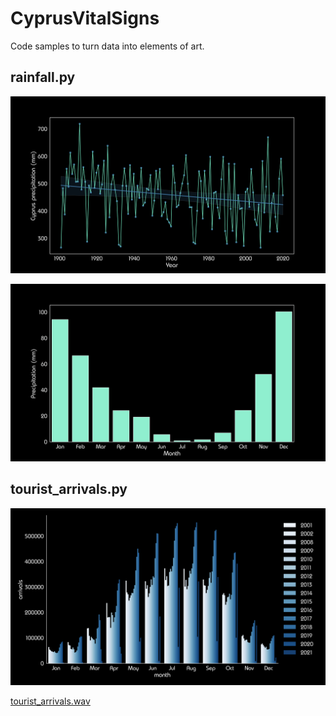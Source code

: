# CyprusVitalSigns



Code samples to turn data into elements of art.


## rainfall.py

![Cyprus precipitation annually](https://github.com/hovjdev/CyprusVitalSigns/blob/main/output/rainfall/Cyprus_precipitation_annually.png)

![Cyprus precipitation monthly](https://github.com/hovjdev/CyprusVitalSigns/blob/main/output/rainfall/Cyprus_precipitation_monthly.png)


## tourist_arrivals.py

![Cyprus tourist arrivals](https://github.com/hovjdev/CyprusVitalSigns/blob/main/output/tourist_arrivals/tourist_arrivals.png)

[tourist_arrivals.wav](https://soundcloud.com/jj-h-799417297/tourist-arrivals?si=1f30071152c844bf948a959883bbb12b&utm_source=clipboard&utm_medium=text&utm_campaign=social_sharing)
